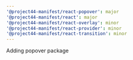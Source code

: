 ```yaml
---
'@project44-manifest/react-popover': major
'@project44-manifest/react': major
'@project44-manifest/react-overlay': minor
'@project44-manifest/react-provider': minor
'@project44-manifest/react-transition': minor
---
```


Adding popover package
